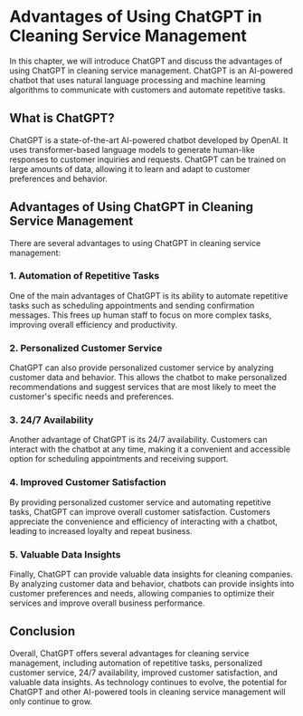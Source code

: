 Advantages of Using ChatGPT in Cleaning Service Management
==============================================================================================

In this chapter, we will introduce ChatGPT and discuss the advantages of using ChatGPT in cleaning service management. ChatGPT is an AI-powered chatbot that uses natural language processing and machine learning algorithms to communicate with customers and automate repetitive tasks.

What is ChatGPT?
----------------

ChatGPT is a state-of-the-art AI-powered chatbot developed by OpenAI. It uses transformer-based language models to generate human-like responses to customer inquiries and requests. ChatGPT can be trained on large amounts of data, allowing it to learn and adapt to customer preferences and behavior.

Advantages of Using ChatGPT in Cleaning Service Management
----------------------------------------------------------

There are several advantages to using ChatGPT in cleaning service management:

### 1. Automation of Repetitive Tasks

One of the main advantages of ChatGPT is its ability to automate repetitive tasks such as scheduling appointments and sending confirmation messages. This frees up human staff to focus on more complex tasks, improving overall efficiency and productivity.

### 2. Personalized Customer Service

ChatGPT can also provide personalized customer service by analyzing customer data and behavior. This allows the chatbot to make personalized recommendations and suggest services that are most likely to meet the customer's specific needs and preferences.

### 3. 24/7 Availability

Another advantage of ChatGPT is its 24/7 availability. Customers can interact with the chatbot at any time, making it a convenient and accessible option for scheduling appointments and receiving support.

### 4. Improved Customer Satisfaction

By providing personalized customer service and automating repetitive tasks, ChatGPT can improve overall customer satisfaction. Customers appreciate the convenience and efficiency of interacting with a chatbot, leading to increased loyalty and repeat business.

### 5. Valuable Data Insights

Finally, ChatGPT can provide valuable data insights for cleaning companies. By analyzing customer data and behavior, chatbots can provide insights into customer preferences and needs, allowing companies to optimize their services and improve overall business performance.

Conclusion
----------

Overall, ChatGPT offers several advantages for cleaning service management, including automation of repetitive tasks, personalized customer service, 24/7 availability, improved customer satisfaction, and valuable data insights. As technology continues to evolve, the potential for ChatGPT and other AI-powered tools in cleaning service management will only continue to grow.
